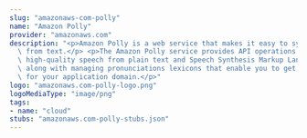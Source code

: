 ```yaml
---
slug: "amazonaws-com-polly"
name: "Amazon Polly"
provider: "amazonaws.com"
description: "<p>Amazon Polly is a web service that makes it easy to synthesize speech\
  \ from text.</p> <p>The Amazon Polly service provides API operations for synthesizing\
  \ high-quality speech from plain text and Speech Synthesis Markup Language (SSML),\
  \ along with managing pronunciations lexicons that enable you to get the best results\
  \ for your application domain.</p>"
logo: "amazonaws.com-polly-logo.png"
logoMediaType: "image/png"
tags:
- name: "cloud"
stubs: "amazonaws.com-polly-stubs.json"
---
```

